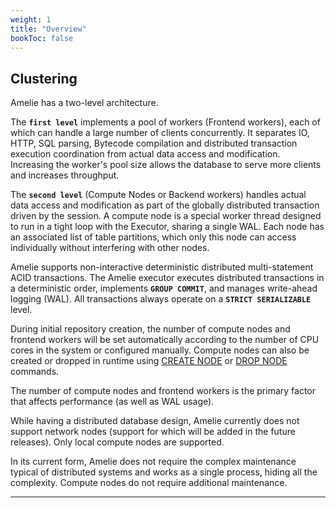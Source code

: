 ```yaml
---
weight: 1
title: "Overview"
bookToc: false
---
```


## Clustering

Amelie has a two-level architecture.

The **`first level`** implements a pool of workers (Frontend workers), each of which can handle a large
number of clients concurrently. It separates IO, HTTP, SQL parsing,
Bytecode compilation and distributed transaction execution coordination from actual data access and modification.
Increasing the worker's pool size allows the database to serve more clients and increases throughput.

The **`second level`** (Compute Nodes or Backend workers) handles actual data access and modification as
part of the globally distributed transaction driven by the session. A compute node is a special worker
thread designed to run in a tight loop with the Executor, sharing a single WAL.
Each node has an associated list of table partitions, which only this node can access individually without
interfering with other nodes.

Amelie supports non-interactive deterministic distributed multi-statement ACID transactions.
The Amelie executor executes distributed transactions in a deterministic order, implements **`GROUP COMMIT`**,
and manages write-ahead logging (WAL). All transactions always operate on a **`STRICT SERIALIZABLE`** level.

During initial repository creation, the number of compute nodes and frontend workers will be set automatically
according to the number of CPU cores in the system or configured manually. Compute nodes can also be created or
dropped in runtime using [CREATE NODE](/docs/cluster/create) or [DROP NODE](/docs/cluster/drop) commands.

The number of compute nodes and frontend workers is the primary factor that affects performance
(as well as WAL usage).

While having a distributed database design, Amelie currently does not support network nodes
(support for which will be added in the future releases). Only local compute nodes are supported.

In its current form, Amelie does not require the complex maintenance typical of distributed systems and
works as a single process, hiding all the complexity. Compute nodes do not require additional maintenance.

---
